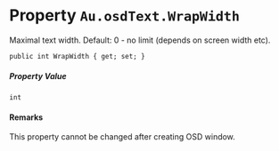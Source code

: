 # Property `Au.osdText.WrapWidth`

Maximal text width. Default: 0 - no limit (depends on screen width etc).

```
public int WrapWidth { get; set; }
```

##### Property Value

`int`

#### Remarks

This property cannot be changed after creating OSD window.